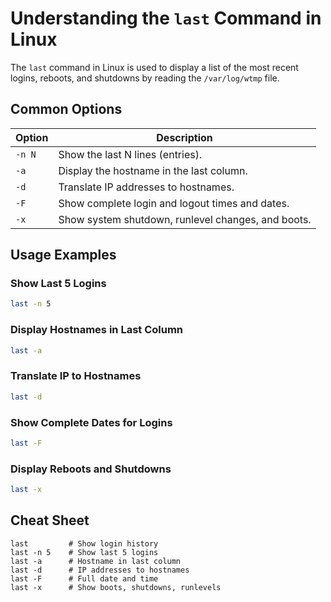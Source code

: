 # Understanding the `last` Command in Linux

The `last` command in Linux is used to display a list of the most recent logins, reboots, and shutdowns by reading the `/var/log/wtmp` file.

## Common Options

| Option    | Description                                              |
|-----------|----------------------------------------------------------|
| `-n N`    | Show the last N lines (entries).                         |
| `-a`      | Display the hostname in the last column.                 |
| `-d`      | Translate IP addresses to hostnames.                     |
| `-F`      | Show complete login and logout times and dates.          |
| `-x`      | Show system shutdown, runlevel changes, and boots.       |

## Usage Examples

### Show Last 5 Logins
```bash
last -n 5
```

### Display Hostnames in Last Column
```bash
last -a
```

### Translate IP to Hostnames
```bash
last -d
```

### Show Complete Dates for Logins
```bash
last -F
```

### Display Reboots and Shutdowns
```bash
last -x
```

## Cheat Sheet

```plaintext
last         # Show login history
last -n 5    # Show last 5 logins
last -a      # Hostname in last column
last -d      # IP addresses to hostnames
last -F      # Full date and time
last -x      # Show boots, shutdowns, runlevels
```
